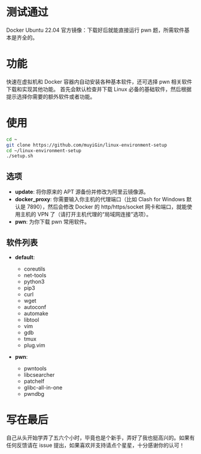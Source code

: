 # 测试通过
Docker Ubuntu 22.04 官方镜像：下载好后就能直接运行 pwn 题，所需软件基本是齐全的。

# 功能
快速在虚拟机和 Docker 容器内自动安装各种基本软件，还可选择 pwn 相关软件下载和实现其他功能。
首先会默认检查并下载 Linux 必备的基础软件，然后根据提示选择你需要的额外软件或者功能。

# 使用
```bash
cd ~
git clone https://github.com/muyiGin/linux-environment-setup
cd ~/linux-environment-setup
./setup.sh
```
## 选项
- **update**: 将你原来的 APT 源备份并修改为阿里云镜像源。
- **docker_proxy**: 你需要输入你主机的代理端口（比如 Clash for Windows 默认是 7890），然后会修改 Docker 的 http/https/socket 网卡和端口，就能使用主机的 VPN 了（请打开主机代理的“局域网连接”选项）。
- **pwn**: 为你下载 pwn 常用软件。

## 软件列表
- **default**: 
  - coreutils
  - net-tools
  - python3
  - pip3
  - curl
  - wget
  - autoconf
  - automake
  - libtool
  - vim
  - gdb
  - tmux
  - plug.vim

- **pwn**: 
  - pwntools
  - libcsearcher
  - patchelf
  - glibc-all-in-one
  - pwndbg

# 写在最后
自己从头开始学弄了五六个小时，毕竟也是个新手，弄好了我也挺高兴的。如果有任何反馈请在 issue 提出，如果喜欢并支持请点个星星，十分感谢你的认可！
